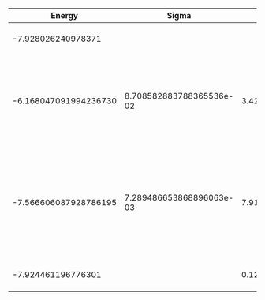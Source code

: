 | Energy                | Sigma                    | Energy Variance          | DOF | Einf              | Method                                                       | Reference |
|-----------------------|--------------------------|--------------------------|-----|-------------------|--------------------------------------------------------------|-----------|
| -7.928026240978371    |                          |                          | 13  | 89.14285714285715 | Exact diagonalization                                        | TODO: own code (ED) |
| -6.168047091994236730 | 8.708582883788365536e-02 | 3.426841426704378790e+01 | 13  | 89.14285714285715 | VMC Determinant Slater-Jastrow (RBM) Ansatz with K=0 projections (symmetric wrt translations) | TODO: ask Imelda |
| -7.566606087928786195 | 7.289486653868896063e-03 | 7.919496643390599999e+00 | 13  | 89.14285714285715 | VMC Determinant Slater-Backflow-Jastrow (RBM) Ansatz with K=0 projections (symmetric wrt translations) | TODO: ask Imelda |
| -7.924461196776301    |                          | 0.12396407883914667      | 13  | 89.14285714285715 | DMRG (maxbonddim = 4096)                                     | TODO: own code (DMRG) |
